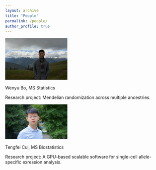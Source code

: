 ```yaml
---
layout: archive
title: "People"
permalink: /people/
author_profile: true
---
```


<img src="/images/WenyuBo_photo.jpg" alt="Wenyu" width="200"/>

Wenyu Bo, MS Statistics

Research project: Mendelian randomization across multiple ancestries.

<img src="/images/TengfeiCui_photo.jpg" alt="Tengfei" width="200"/>


Tengfei Cui, MS Biostatistics

Research project: A GPU-based scalable software for single-cell allele-specific exression analysis.
